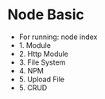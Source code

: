 # Node Basic

<ul>
  <li>For running: node index</li>
  <li>1. Module</li>
  <li>2. Http Module</li>
  <li>3. File System</li>
  <li>4. NPM</li>
  <li>5. Upload File</li>
  <li>5. CRUD</li>
<ul>
